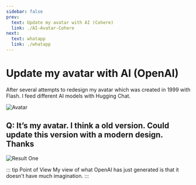 ```yaml
---
sidebar: false
prev: 
  text: Update my avatar with AI (Cohere)
  link: ./AI-Avatar-Cohere
next: 
  text: whatapp
  link: ./whatapp
---
```


# Update my avatar with AI (OpenAI)

After several attempts to redesign my avatar which was created in 1999 with Flash. I feed different AI models with Hugging Chat.

![Avatar](/img/hI5VeaT5_400x400.jpeg)

## __Q:__ It’s my avatar. I think a old version. Could update this version with a modern design. Thanks

![Result One](/img/modern_openAI1.png)

::: tip Point of View
My view of what OpenAI has just generated is that it doesn't have much imagination.
:::
